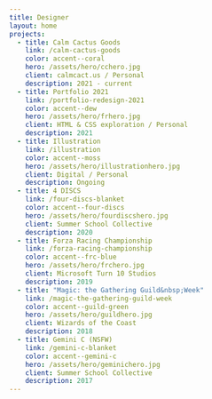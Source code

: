 ```yaml
---
title: Designer
layout: home
projects:
  - title: Calm Cactus Goods
    link: /calm-cactus-goods
    color: accent--coral
    hero: /assets/hero/cchero.jpg
    client: calmcact.us / Personal
    description: 2021 - current
  - title: Portfolio 2021
    link: /portfolio-redesign-2021
    color: accent--dew
    hero: /assets/hero/frhero.jpg
    client: HTML & CSS exploration / Personal
    description: 2021
  - title: Illustration
    link: /illustration
    color: accent--moss
    hero: /assets/hero/illustrationhero.jpg
    client: Digital / Personal
    description: Ongoing
  - title: 4 DISCS
    link: /four-discs-blanket
    color: accent--four-discs
    hero: /assets/hero/fourdiscshero.jpg
    client: Summer School Collective
    description: 2020
  - title: Forza Racing Championship
    link: /forza-racing-championship
    color: accent--frc-blue
    hero: /assets/hero/frchero.jpg
    client: Microsoft Turn 10 Studios
    description: 2019
  - title: "Magic: the Gathering Guild&nbsp;Week"
    link: /magic-the-gathering-guild-week
    color: accent--guild-green
    hero: /assets/hero/guildhero.jpg
    client: Wizards of the Coast
    description: 2018
  - title: Gemini C (NSFW)
    link: /gemini-c-blanket
    color: accent--gemini-c
    hero: /assets/hero/geminichero.jpg
    client: Summer School Collective
    description: 2017
---
```



